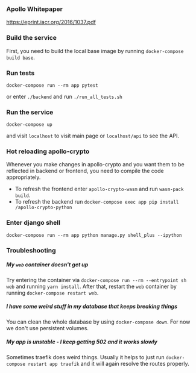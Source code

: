 ### Apollo Whitepaper

https://eprint.iacr.org/2016/1037.pdf


### Build the service

First, you need to build the local base image by running `docker-compose build base`.


### Run tests

`docker-compose run --rm app pytest`

or enter `./backend` and run `./run_all_tests.sh`


### Run the service

`docker-compose up`

and visit `localhost` to visit main page or
`localhost/api` to see the API.


### Hot reloading apollo-crypto

Whenever you make changes in apollo-crypto and you want them to be reflected in backend or frontend, you need to compile the code appropriately.

* To refresh the frontend enter `apollo-crypto-wasm` and run `wasm-pack build`.
* To refresh the backend run `docker-compose exec app pip install /apollo-crypto-python`

### Enter django shell

`docker-compose run --rm app python manage.py shell_plus --ipython`

### Troubleshooting

##### My `web` container doesn't get up
Try entering the container via
`docker-compose run --rm --entrypoint sh web` and running `yarn install`.
After that, restart the `web` container by running `docker-compose restart web`.

##### I have some weird stuff in my database that keeps breaking things
You can clean the whole database by using `docker-compose down`.
For now we don't use persistent volumes.


##### My app is unstable - I keep getting 502 and it works slowly

Sometimes traefik does weird things. Usually it helps to just run `docker-compose restart app traefik`
and it will again resolve the routes properly.
